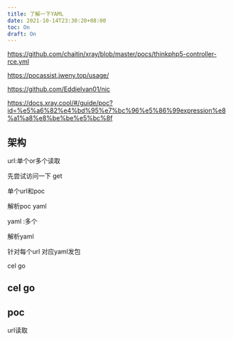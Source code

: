 ```yaml
---
title: 了解一下YAML
date: 2021-10-14T23:30:20+08:00
toc: On
draft: On
---
```


https://github.com/chaitin/xray/blob/master/pocs/thinkphp5-controller-rce.yml

https://pocassist.jweny.top/usage/

https://github.com/EddieIvan01/nic

https://docs.xray.cool/#/guide/poc?id=%e5%a6%82%e4%bd%95%e7%bc%96%e5%86%99expression%e8%a1%a8%e8%be%be%e5%bc%8f

## 架构

url:单个or多个读取

先尝试访问一下 get 

单个url和poc 

解析poc yaml 





yaml :多个

解析yaml 

针对每个url 对应yaml发包

cel go

## cel go



## poc

url读取

